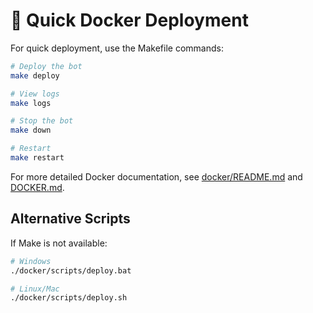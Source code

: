 # 🚀 Quick Docker Deployment

For quick deployment, use the Makefile commands:

```bash
# Deploy the bot
make deploy

# View logs
make logs

# Stop the bot
make down

# Restart
make restart
```

For more detailed Docker documentation, see [docker/README.md](../docker/README.md) and [DOCKER.md](DOCKER.md).

## Alternative Scripts

If Make is not available:

```bash
# Windows
./docker/scripts/deploy.bat

# Linux/Mac
./docker/scripts/deploy.sh
```
